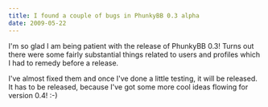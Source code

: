 ```yaml
---
title: I found a couple of bugs in PhunkyBB 0.3 alpha
date: 2009-05-22
---
```

I'm so glad I am being patient with the release of PhunkyBB 0.3! Turns out there were some fairly substantial things related to users and profiles which I had to remedy before a release.

I've almost fixed them and once I've done a little testing, it will be released. It has to be released, because I've got some more cool ideas flowing for version 0.4! :-)

